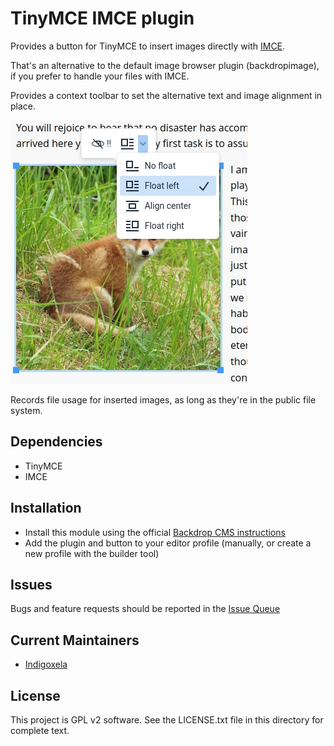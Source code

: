 # TinyMCE IMCE plugin

Provides a button for TinyMCE to insert images directly with
 [IMCE](https://backdropcms.org/project/imce).

That's an alternative to the default image browser plugin (backdropimage), if
 you prefer to handle your files with IMCE.

Provides a context toolbar to set the alternative text and image alignment in
 place.

![Expanded menu item in conext toolbar](https://raw.githubusercontent.com/backdrop-contrib/tinymce_imce/1.x-1.x/screenshots/context-toolbar.webp)

Records file usage for inserted images, as long as they're in the public file
 system.

## Dependencies

- TinyMCE
- IMCE

## Installation

- Install this module using the official [Backdrop CMS instructions](https://docs.backdropcms.org/documentation/extend-with-modules)
- Add the plugin and button to your editor profile (manually, or create a new
  profile with the builder tool)

## Issues

Bugs and feature requests should be reported in the
 [Issue Queue](https://github.com/backdrop-contrib/tinymce_imce/issues)

## Current Maintainers

- [Indigoxela](https://github.com/indigoxela)

## License

This project is GPL v2 software. See the LICENSE.txt file in this directory for complete text.
